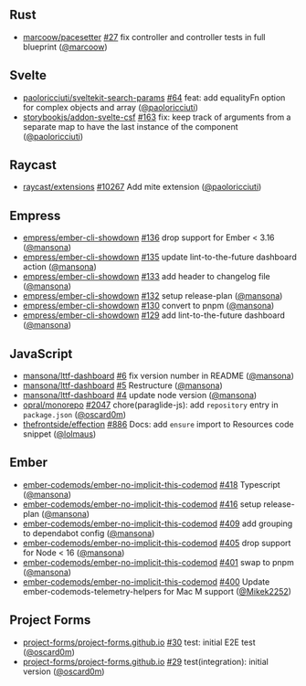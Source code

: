## Rust

- [marcoow/pacesetter] [#27](https://github.com/marcoow/pacesetter/pull/27) fix
  controller and controller tests in full blueprint ([@marcoow])

## Svelte

- [paoloricciuti/sveltekit-search-params]
  [#64](https://github.com/paoloricciuti/sveltekit-search-params/pull/64) feat:
  add equalityFn option for complex objects and array ([@paoloricciuti])
- [storybookjs/addon-svelte-csf]
  [#163](https://github.com/storybookjs/addon-svelte-csf/pull/163) fix: keep
  track of arguments from a separate map to have the last instance of the
  component ([@paoloricciuti])

## Raycast

- [raycast/extensions]
  [#10267](https://github.com/raycast/extensions/pull/10267) Add mite extension
  ([@paoloricciuti])

## Empress

- [empress/ember-cli-showdown]
  [#136](https://github.com/empress/ember-cli-showdown/pull/136) drop support
  for Ember < 3.16 ([@mansona])
- [empress/ember-cli-showdown]
  [#135](https://github.com/empress/ember-cli-showdown/pull/135) update
  lint-to-the-future dashboard action ([@mansona])
- [empress/ember-cli-showdown]
  [#133](https://github.com/empress/ember-cli-showdown/pull/133) add header to
  changelog file ([@mansona])
- [empress/ember-cli-showdown]
  [#132](https://github.com/empress/ember-cli-showdown/pull/132) setup
  release-plan ([@mansona])
- [empress/ember-cli-showdown]
  [#130](https://github.com/empress/ember-cli-showdown/pull/130) convert to pnpm
  ([@mansona])
- [empress/ember-cli-showdown]
  [#129](https://github.com/empress/ember-cli-showdown/pull/129) add
  lint-to-the-future dashboard ([@mansona])

## JavaScript

- [mansona/lttf-dashboard]
  [#6](https://github.com/mansona/lttf-dashboard/pull/6) fix version number in
  README ([@mansona])
- [mansona/lttf-dashboard]
  [#5](https://github.com/mansona/lttf-dashboard/pull/5) Restructure
  ([@mansona])
- [mansona/lttf-dashboard]
  [#4](https://github.com/mansona/lttf-dashboard/pull/4) update node version
  ([@mansona])
- [opral/monorepo] [#2047](https://github.com/opral/monorepo/pull/2047)
  chore(paraglide-js): add `repository` entry in `package.json` ([@oscard0m])
- [thefrontside/effection]
  [#886](https://github.com/thefrontside/effection/pull/886) Docs: add `ensure`
  import to Resources code snippet ([@lolmaus])

## Ember

- [ember-codemods/ember-no-implicit-this-codemod]
  [#418](https://github.com/ember-codemods/ember-no-implicit-this-codemod/pull/418)
  Typescript ([@mansona])
- [ember-codemods/ember-no-implicit-this-codemod]
  [#416](https://github.com/ember-codemods/ember-no-implicit-this-codemod/pull/416)
  setup release-plan ([@mansona])
- [ember-codemods/ember-no-implicit-this-codemod]
  [#409](https://github.com/ember-codemods/ember-no-implicit-this-codemod/pull/409)
  add grouping to dependabot config ([@mansona])
- [ember-codemods/ember-no-implicit-this-codemod]
  [#405](https://github.com/ember-codemods/ember-no-implicit-this-codemod/pull/405)
  drop support for Node < 16 ([@mansona])
- [ember-codemods/ember-no-implicit-this-codemod]
  [#401](https://github.com/ember-codemods/ember-no-implicit-this-codemod/pull/401)
  swap to pnpm ([@mansona])
- [ember-codemods/ember-no-implicit-this-codemod]
  [#400](https://github.com/ember-codemods/ember-no-implicit-this-codemod/pull/400)
  Update ember-codemods-telemetry-helpers for Mac M support ([@Mikek2252])

## Project Forms

- [project-forms/project-forms.github.io]
  [#30](https://github.com/project-forms/project-forms.github.io/pull/30) test:
  initial E2E test ([@oscard0m])
- [project-forms/project-forms.github.io]
  [#29](https://github.com/project-forms/project-forms.github.io/pull/29)
  test(integration): initial version ([@oscard0m])

[@mikek2252]: https://github.com/Mikek2252
[@lolmaus]: https://github.com/lolmaus
[@mansona]: https://github.com/mansona
[@marcoow]: https://github.com/marcoow
[@oscard0m]: https://github.com/oscard0m
[@paoloricciuti]: https://github.com/paoloricciuti
[ember-codemods/ember-no-implicit-this-codemod]:
  https://github.com/ember-codemods/ember-no-implicit-this-codemod
[empress/ember-cli-showdown]: https://github.com/empress/ember-cli-showdown
[mansona/lttf-dashboard]: https://github.com/mansona/lttf-dashboard
[marcoow/pacesetter]: https://github.com/marcoow/pacesetter
[opral/monorepo]: https://github.com/opral/monorepo
[paoloricciuti/sveltekit-search-params]:
  https://github.com/paoloricciuti/sveltekit-search-params
[project-forms/project-forms.github.io]:
  https://github.com/project-forms/project-forms.github.io
[raycast/extensions]: https://github.com/raycast/extensions
[storybookjs/addon-svelte-csf]: https://github.com/storybookjs/addon-svelte-csf
[thefrontside/effection]: https://github.com/thefrontside/effection
